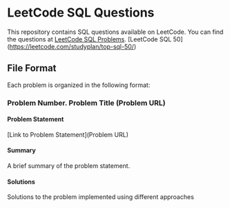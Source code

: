# LeetCode SQL Questions

This repository contains SQL questions available on LeetCode. You can find the questions at [LeetCode SQL Problems](https://leetcode.com/list/e97a9e5m/). [LeetCode SQL 50] (https://leetcode.com/studyplan/top-sql-50/)

## File Format

Each problem is organized in the following format:

### Problem Number. Problem Title (Problem URL)

#### Problem Statement

[Link to Problem Statement](Problem URL)

#### Summary

A brief summary of the problem statement.

#### Solutions

Solutions to the problem implemented using different approaches

